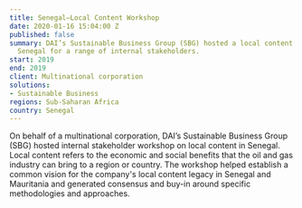 ```yaml
---
title: Senegal—Local Content Workshop
date: 2020-01-16 15:04:00 Z
published: false
summary: DAI’s Sustainable Business Group (SBG) hosted a local content workshop in
  Senegal for a range of internal stakeholders.
start: 2019
end: 2019
client: Multinational corporation
solutions:
- Sustainable Business
regions: Sub-Saharan Africa
country: Senegal
---
```


On behalf of a multinational corporation, DAI’s Sustainable Business Group (SBG) hosted internal stakeholder workshop on local content in Senegal. Local content refers to the economic and social benefits that the oil and gas industry can bring to a region or country. The workshop helped establish a common vision for the company's local content legacy in Senegal and Mauritania and generated consensus and buy-in around specific methodologies and approaches.
